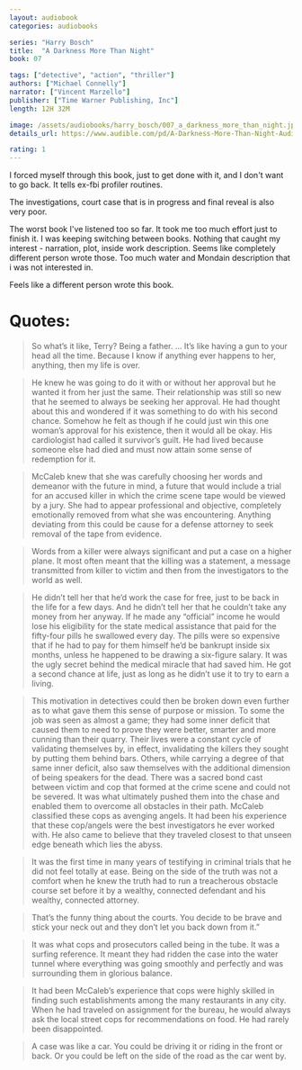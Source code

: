 ```yaml
---
layout: audiobook
categories: audiobooks

series: "Harry Bosch"
title:  "A Darkness More Than Night"
book: 07

tags: ["detective", "action", "thriller"]
authors: ["Michael Connelly"]
narrator: ["Vincent Marzello"]
publisher: ["Time Warner Publishing, Inc"]
length: 12H 32M

image: /assets/audiobooks/harry_bosch/007_a_darkness_more_than_night.jpg
details_url: https://www.audible.com/pd/A-Darkness-More-Than-Night-Audiobook/B00SXE0A00

rating: 1
---
```


I forced myself through this book, just to get done with it, and I don't want to go back. 
It tells ex-fbi profiler routines. 

The investigations, court case that is in progress and final reveal is also very poor.

The worst book I've listened too so far. It took me too much effort just to finish it. I was keeping switching between books. 
Nothing that caught my interest - narration, plot, inside work description. Seems like completely different person wrote those. Too much water and Mondain description that i was not interested in. 

Feels like a different person wrote this book.

# Quotes: 

> So what’s it like, Terry? Being a father. ... It’s like having a gun to your head all the time. Because I know if anything ever happens to her, anything, then my life is over.

> He knew he was going to do it with or without her approval but he wanted it from her just the same. Their relationship was still so new that he seemed to always be seeking her approval. He had thought about this and wondered if it was something to do with his second chance. Somehow he felt as though if he could just win this one woman’s approval for his existence, then it would all be okay. His cardiologist had called it survivor’s guilt. He had lived because someone else had died and must now attain some sense of redemption for it.

> McCaleb knew that she was carefully choosing her words and demeanor with the future in mind, a future that would include a trial for an accused killer in which the crime scene tape would be viewed by a jury. She had to appear professional and objective, completely emotionally removed from what she was encountering. Anything deviating from this could be cause for a defense attorney to seek removal of the tape from evidence.

> Words from a killer were always significant and put a case on a higher plane. It most often meant that the killing was a statement, a message transmitted from killer to victim and then from the investigators to the world as well.

> He didn’t tell her that he’d work the case for free, just to be back in the life for a few days. And he didn’t tell her that he couldn’t take any money from her anyway. If he made any “official” income he would lose his eligibility for the state medical assistance that paid for the fifty-four pills he swallowed every day. The pills were so expensive that if he had to pay for them himself he’d be bankrupt inside six months, unless he happened to be drawing a six-figure salary. It was the ugly secret behind the medical miracle that had saved him. He got a second chance at life, just as long as he didn’t use it to try to earn a living.

> This motivation in detectives could then be broken down even further as to what gave them this sense of purpose or mission. To some the job was seen as almost a game; they had some inner deficit that caused them to need to prove they were better, smarter and more cunning than their quarry. Their lives were a constant cycle of validating themselves by, in effect, invalidating the killers they sought by putting them behind bars. Others, while carrying a degree of that same inner deficit, also saw themselves with the additional dimension of being speakers for the dead. There was a sacred bond cast between victim and cop that formed at the crime scene and could not be severed. It was what ultimately pushed them into the chase and enabled them to overcome all obstacles in their path. McCaleb classified these cops as avenging angels. It had been his experience that these cop/angels were the best investigators he ever worked with. He also came to believe that they traveled closest to that unseen edge beneath which lies the abyss.

> It was the first time in many years of testifying in criminal trials that he did not feel totally at ease. Being on the side of the truth was not a comfort when he knew the truth had to run a treacherous obstacle course set before it by a wealthy, connected defendant and his wealthy, connected attorney.

> That’s the funny thing about the courts. You decide to be brave and stick your neck out and they don’t let you back down from it.”

> It was what cops and prosecutors called being in the tube. It was a surfing reference. It meant they had ridden the case into the water tunnel where everything was going smoothly and perfectly and was surrounding them in glorious balance.

> It had been McCaleb’s experience that cops were highly skilled in finding such establishments among the many restaurants in any city. When he had traveled on assignment for the bureau, he would always ask the local street cops for recommendations on food. He had rarely been disappointed.

> A case was like a car. You could be driving it or riding in the front or back. Or you could be left on the side of the road as the car went by.